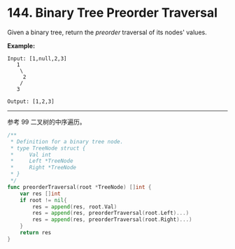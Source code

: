 # 144. Binary Tree Preorder Traversal

Given a binary tree, return the *preorder* traversal of its nodes' values.

**Example:**

```
Input: [1,null,2,3]
   1
    \
     2
    /
   3

Output: [1,2,3]
```

***



参考 99 二叉树的中序遍历。

```go
/**
 * Definition for a binary tree node.
 * type TreeNode struct {
 *     Val int
 *     Left *TreeNode
 *     Right *TreeNode
 * }
 */
func preorderTraversal(root *TreeNode) []int {
    var res []int
    if root != nil{
        res = append(res, root.Val)
        res = append(res, preorderTraversal(root.Left)...)
        res = append(res, preorderTraversal(root.Right)...)
    }
    return res
}
```

